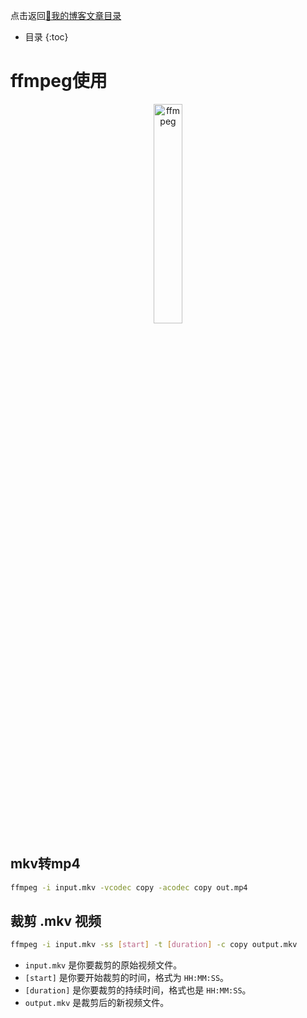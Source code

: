 点击返回[🔗我的博客文章目录](https://percheung.github.io/#/toc)
* 目录
{:toc}
# ffmpeg使用

<div style="text-align: center;">
  <img src="https://percheung.github.io/blogImg/video.png" width="30%" alt="ffmpeg" />
</div>

## mkv转mp4

```bash
ffmpeg -i input.mkv -vcodec copy -acodec copy out.mp4
```

## 裁剪 .mkv 视频

```bash
ffmpeg -i input.mkv -ss [start] -t [duration] -c copy output.mkv
```

- `input.mkv` 是你要裁剪的原始视频文件。
- `[start]` 是你要开始裁剪的时间，格式为 `HH:MM:SS`。
- `[duration]` 是你要裁剪的持续时间，格式也是 `HH:MM:SS`。
- `output.mkv` 是裁剪后的新视频文件。